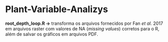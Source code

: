 # Plant-Variable-Analizys
<b>root_depth_loop.R -></b> transforma os arquivos fornecidos por Fan <i>et al.</i> 2017 em arquivos raster com valores de NA (<i>missing values</i>) corretos para o R, além de salvar os gráficos em arquivos PDF.
